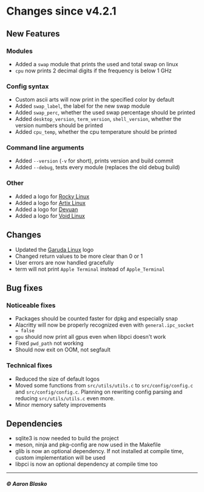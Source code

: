 # Changes since v4.2.1

## New Features

### Modules
* Added a `swap` module that prints the used and total swap on linux
* `cpu` now prints 2 decimal digits if the frequency is below 1 GHz

### Config syntax
* Custom ascii arts will now print in the specified color by default
* Added `swap_label`, the label for the new swap module
* Added `swap_perc`, whether the used swap percentage should be printed
* Added `desktop_version`, `term_version`, `shell_version`, whether the version numbers should be printed
* Added `cpu_temp`, whether the cpu temperature should be printed

### Command line arguments
* Added `--version` (`-v` for short), prints version and build commit
* Added `--debug`, tests every module (replaces the old debug build)

### Other
* Added a logo for [Rocky Linux](https://rockylinux.org)
* Added a logo for [Artix Linux](https://artixlinux.org)
* Added a logo for [Devuan](https://www.devuan.org)
* Added a logo for [Void Linux](https://voidlinux.org)

## Changes
* Updated the [Garuda Linux](https://garudalinux.org) logo
* Changed return values to be more clear than 0 or 1
* User errors are now handled gracefully
* term will not print `Apple Terminal` instead of `Apple_Terminal`

## Bug fixes

### Noticeable fixes
* Packages should be counted faster for dpkg and especially snap
* Alacritty will now be properly recognized even with `general.ipc_socket = false`
* `gpu` should now print all gpus even when libpci doesn't work
* Fixed `pwd_path` not working
* Should now exit on OOM, not segfault

### Technical fixes
* Reduced the size of default logos
* Moved some functions from `src/utils/utils.c` to `src/config/config.c` and `src/config/config.c`.
  Planning on rewriting config parsing and reducing `src/utils/utils.c` even more.
* Minor memory safety improvements

## Dependencies
* sqlite3 is now needed to build the project
* meson, ninja and pkg-config are now used in the Makefile
* glib is now an optional dependency. If not installed at compile time, custom implementation will be used
* libpci is now an optional dependency at compile time too

---

##### © Aaron Blasko
